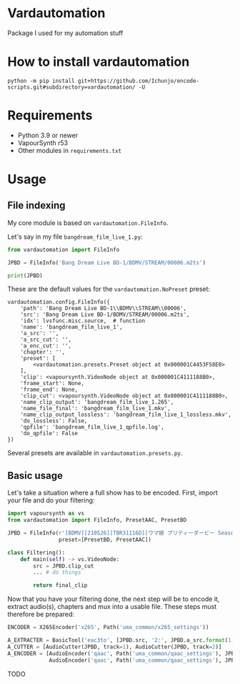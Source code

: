 # Vardautomation

Package I used for my automation stuff

# How to install vardautomation

```
python -m pip install git+https://github.com/Ichunjo/encode-scripts.git#subdirectory=vardautomation/ -U
```

# Requirements
* Python 3.9 or newer
* VapourSynth r53
* Other modules in `requirements.txt`


# Usage
## File indexing
My core module is based on `vardautomation.FileInfo`.


Let's say in my file `bangdream_film_live_1.py`:
```py
from vardautomation import FileInfo

JPBD = FileInfo('Bang Dream Live BD-1/BDMV/STREAM/00006.m2ts')

print(JPBD)
```

These are the default values for the `vardautomation.NoPreset` preset:
```
vardautomation.config.FileInfo({
    'path': 'Bang Dream Live BD-1\\BDMV\\STREAM\\00006', 
    'src': 'Bang Dream Live BD-1/BDMV/STREAM/00006.m2ts',
    'idx': lvsfunc.misc.source,  # function
    'name': 'bangdream_film_live_1',
    'a_src': '',
    'a_src_cut': '',
    'a_enc_cut': '',
    'chapter': '',
    'preset': [
        <vardautomation.presets.Preset object at 0x000001C4453F58E0>
    ],
    'clip': <vapoursynth.VideoNode object at 0x000001C4111188B0>,
    'frame_start': None,
    'frame_end': None,
    'clip_cut': <vapoursynth.VideoNode object at 0x000001C4111188B0>,
    'name_clip_output': 'bangdream_film_live_1.265',
    'name_file_final': 'bangdream_film_live_1.mkv',
    'name_clip_output_lossless': 'bangdream_film_live_1_lossless.mkv',
    'do_lossless': False,
    'qpfile': 'bangdream_film_live_1_qpfile.log',
    'do_qpfile': False
})
```

Several presets are available in `vardautomation.presets.py`.


## Basic usage
Let's take a situation where a full show has to be encoded.
First, import your file and do your filtering:
```py
import vapoursynth as vs
from vardautomation import FileInfo, PresetAAC, PresetBD

JPBD = FileInfo(r'[BDMV][210526][TBR31116D][ウマ娘 プリティーダービー Season 2][Vol.1]\UMAMUSUME2_1\BDMV\STREAM\00002.m2ts', 24, -24,
                preset=[PresetBD, PresetAAC])

class Filtering():
    def main(self) -> vs.VideoNode:
        src = JPBD.clip_cut
        ... # do things

        return final_clip
```

Now that you have your filtering done, the next step will be to encode it, extract audio(s), chapters and mux into a usable file.
These steps must therefore be prepared:
```py
ENCODER = X265Encoder('x265', Path('uma_common/x265_settings'))

A_EXTRACTER = BasicTool('eac3to', [JPBD.src, '2:', JPBD.a_src.format(1), '3:', JPBD.a_src.format(2), '-log=NUL'])
A_CUTTER = [AudioCutter(JPBD, track=1), AudioCutter(JPBD, track=2)]
A_ENCODER = [AudioEncoder('qaac', Path('uma_common/qaac_settings'), JPBD, track=1),
             AudioEncoder('qaac', Path('uma_common/qaac_settings'), JPBD, track=2)]
```

TODO
